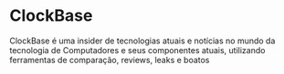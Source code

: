 # ClockBase
ClockBase é uma insider de tecnologias atuais e notícias no mundo da tecnologia de Computadores e seus componentes atuais, utilizando ferramentas de comparação, reviews, leaks e boatos
